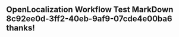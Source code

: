 <properties
ms.topic="hero-topic"
ms.test1="hero-topic"
ms.test2="test"/>

## OpenLocalization Workflow Test MarkDown 8c92ee0d-3ff2-40eb-9af9-07cde4e00ba6 thanks!

